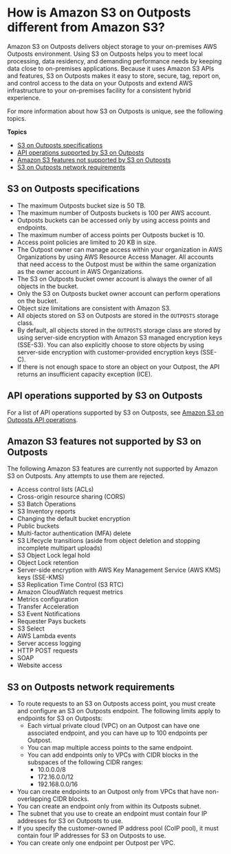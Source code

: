 # How is Amazon S3 on Outposts different from Amazon S3?<a name="S3OnOutpostsRestrictionsLimitations"></a>

Amazon S3 on Outposts delivers object storage to your on\-premises AWS Outposts environment\. Using S3 on Outposts helps you to meet local processing, data residency, and demanding performance needs by keeping data close to on\-premises applications\. Because it uses Amazon S3 APIs and features, S3 on Outposts makes it easy to store, secure, tag, report on, and control access to the data on your Outposts and extend AWS infrastructure to your on\-premises facility for a consistent hybrid experience\.

For more information about how S3 on Outposts is unique, see the following topics\.

**Topics**
+ [S3 on Outposts specifications](#S3OnOutpostsSpecifications)
+ [API operations supported by S3 on Outposts](#S3OnOutpostsAPILimitations)
+ [Amazon S3 features not supported by S3 on Outposts](#S3OnOutpostsFeatureLimitations)
+ [S3 on Outposts network requirements](#S3OnOutpostsConnectivityRestrictions)

## S3 on Outposts specifications<a name="S3OnOutpostsSpecifications"></a>
+ The maximum Outposts bucket size is 50 TB\.
+ The maximum number of Outposts buckets is 100 per AWS account\.
+ Outposts buckets can be accessed only by using access points and endpoints\.
+ The maximum number of access points per Outposts bucket is 10\.
+ Access point policies are limited to 20 KB in size\.
+ The Outpost owner can manage access within your organization in AWS Organizations by using AWS Resource Access Manager\. All accounts that need access to the Outpost must be within the same organization as the owner account in AWS Organizations\.
+ The S3 on Outposts bucket owner account is always the owner of all objects in the bucket\.
+ Only the S3 on Outposts bucket owner account can perform operations on the bucket\.
+ Object size limitations are consistent with Amazon S3\.
+ All objects stored on S3 on Outposts are stored in the `OUTPOSTS` storage class\.
+ By default, all objects stored in the `OUTPOSTS` storage class are stored by using server\-side encryption with Amazon S3 managed encryption keys \(SSE\-S3\)\. You can also explicitly choose to store objects by using server\-side encryption with customer\-provided encryption keys \(SSE\-C\)\.
+ If there is not enough space to store an object on your Outpost, the API returns an insufficient capacity exception \(ICE\)\. 

## API operations supported by S3 on Outposts<a name="S3OnOutpostsAPILimitations"></a>

For a list of API operations supported by S3 on Outposts, see [Amazon S3 on Outposts API operations](S3OutpostsAPI.md)\.

## Amazon S3 features not supported by S3 on Outposts<a name="S3OnOutpostsFeatureLimitations"></a>

The following Amazon S3 features are currently not supported by Amazon S3 on Outposts\. Any attempts to use them are rejected\.
+ Access control lists \(ACLs\)
+ Cross\-origin resource sharing \(CORS\)
+ S3 Batch Operations
+ S3 Inventory reports
+ Changing the default bucket encryption
+ Public buckets
+ Multi\-factor authentication \(MFA\) delete
+ S3 Lifecycle transitions \(aside from object deletion and stopping incomplete multipart uploads\)
+ S3 Object Lock legal hold
+ Object Lock retention
+ Server\-side encryption with AWS Key Management Service \(AWS KMS\) keys \(SSE\-KMS\)
+ S3 Replication Time Control \(S3 RTC\)
+ Amazon CloudWatch request metrics
+ Metrics configuration
+ Transfer Acceleration
+ S3 Event Notifications
+ Requester Pays buckets
+ S3 Select
+ AWS Lambda events
+ Server access logging
+ HTTP POST requests
+ SOAP
+ Website access

## S3 on Outposts network requirements<a name="S3OnOutpostsConnectivityRestrictions"></a>
+ To route requests to an S3 on Outposts access point, you must create and configure an S3 on Outposts endpoint\. The following limits apply to endpoints for S3 on Outposts:
  + Each virtual private cloud \(VPC\) on an Outpost can have one associated endpoint, and you can have up to 100 endpoints per Outpost\.
  + You can map multiple access points to the same endpoint\.
  + You can add endpoints only to VPCs with CIDR blocks in the subspaces of the following CIDR ranges:
    + 10\.0\.0\.0/8
    + 172\.16\.0\.0/12
    + 192\.168\.0\.0/16
+ You can create endpoints to an Outpost only from VPCs that have non\-overlapping CIDR blocks\.
+ You can create an endpoint only from within its Outposts subnet\.
+ The subnet that you use to create an endpoint must contain four IP addresses for S3 on Outposts to use\.
+ If you specify the customer\-owned IP address pool \(CoIP pool\), it must contain four IP addresses for S3 on Outposts to use\.
+ You can create only one endpoint per Outpost per VPC\.